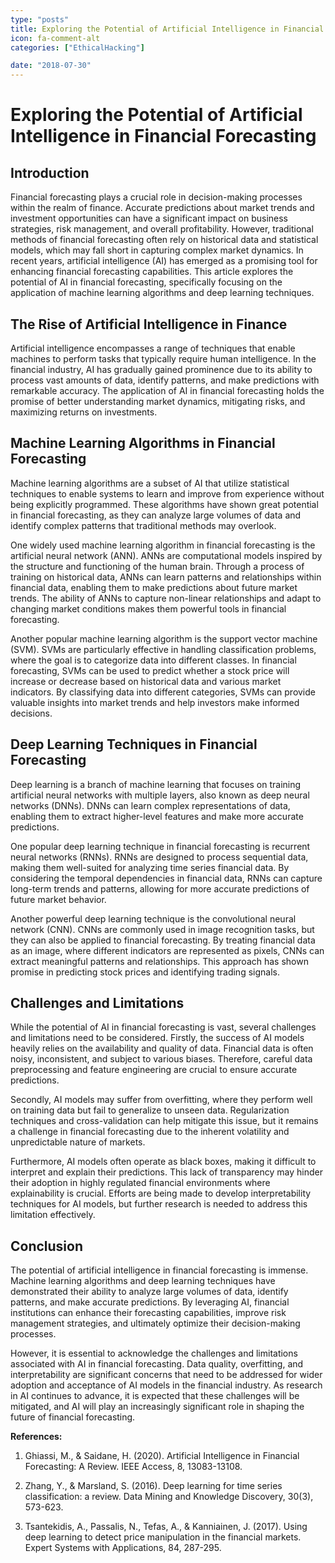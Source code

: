 ```yaml
---
type: "posts"
title: Exploring the Potential of Artificial Intelligence in Financial Forecasting
icon: fa-comment-alt
categories: ["EthicalHacking"]

date: "2018-07-30"
---
```




# Exploring the Potential of Artificial Intelligence in Financial Forecasting

## Introduction

Financial forecasting plays a crucial role in decision-making processes within the realm of finance. Accurate predictions about market trends and investment opportunities can have a significant impact on business strategies, risk management, and overall profitability. However, traditional methods of financial forecasting often rely on historical data and statistical models, which may fall short in capturing complex market dynamics. In recent years, artificial intelligence (AI) has emerged as a promising tool for enhancing financial forecasting capabilities. This article explores the potential of AI in financial forecasting, specifically focusing on the application of machine learning algorithms and deep learning techniques.

## The Rise of Artificial Intelligence in Finance

Artificial intelligence encompasses a range of techniques that enable machines to perform tasks that typically require human intelligence. In the financial industry, AI has gradually gained prominence due to its ability to process vast amounts of data, identify patterns, and make predictions with remarkable accuracy. The application of AI in financial forecasting holds the promise of better understanding market dynamics, mitigating risks, and maximizing returns on investments.

## Machine Learning Algorithms in Financial Forecasting

Machine learning algorithms are a subset of AI that utilize statistical techniques to enable systems to learn and improve from experience without being explicitly programmed. These algorithms have shown great potential in financial forecasting, as they can analyze large volumes of data and identify complex patterns that traditional methods may overlook.

One widely used machine learning algorithm in financial forecasting is the artificial neural network (ANN). ANNs are computational models inspired by the structure and functioning of the human brain. Through a process of training on historical data, ANNs can learn patterns and relationships within financial data, enabling them to make predictions about future market trends. The ability of ANNs to capture non-linear relationships and adapt to changing market conditions makes them powerful tools in financial forecasting.

Another popular machine learning algorithm is the support vector machine (SVM). SVMs are particularly effective in handling classification problems, where the goal is to categorize data into different classes. In financial forecasting, SVMs can be used to predict whether a stock price will increase or decrease based on historical data and various market indicators. By classifying data into different categories, SVMs can provide valuable insights into market trends and help investors make informed decisions.

## Deep Learning Techniques in Financial Forecasting

Deep learning is a branch of machine learning that focuses on training artificial neural networks with multiple layers, also known as deep neural networks (DNNs). DNNs can learn complex representations of data, enabling them to extract higher-level features and make more accurate predictions.

One popular deep learning technique in financial forecasting is recurrent neural networks (RNNs). RNNs are designed to process sequential data, making them well-suited for analyzing time series financial data. By considering the temporal dependencies in financial data, RNNs can capture long-term trends and patterns, allowing for more accurate predictions of future market behavior.

Another powerful deep learning technique is the convolutional neural network (CNN). CNNs are commonly used in image recognition tasks, but they can also be applied to financial forecasting. By treating financial data as an image, where different indicators are represented as pixels, CNNs can extract meaningful patterns and relationships. This approach has shown promise in predicting stock prices and identifying trading signals.

## Challenges and Limitations

While the potential of AI in financial forecasting is vast, several challenges and limitations need to be considered. Firstly, the success of AI models heavily relies on the availability and quality of data. Financial data is often noisy, inconsistent, and subject to various biases. Therefore, careful data preprocessing and feature engineering are crucial to ensure accurate predictions.

Secondly, AI models may suffer from overfitting, where they perform well on training data but fail to generalize to unseen data. Regularization techniques and cross-validation can help mitigate this issue, but it remains a challenge in financial forecasting due to the inherent volatility and unpredictable nature of markets.

Furthermore, AI models often operate as black boxes, making it difficult to interpret and explain their predictions. This lack of transparency may hinder their adoption in highly regulated financial environments where explainability is crucial. Efforts are being made to develop interpretability techniques for AI models, but further research is needed to address this limitation effectively.

## Conclusion

The potential of artificial intelligence in financial forecasting is immense. Machine learning algorithms and deep learning techniques have demonstrated their ability to analyze large volumes of data, identify patterns, and make accurate predictions. By leveraging AI, financial institutions can enhance their forecasting capabilities, improve risk management strategies, and ultimately optimize their decision-making processes.

However, it is essential to acknowledge the challenges and limitations associated with AI in financial forecasting. Data quality, overfitting, and interpretability are significant concerns that need to be addressed for wider adoption and acceptance of AI models in the financial industry. As research in AI continues to advance, it is expected that these challenges will be mitigated, and AI will play an increasingly significant role in shaping the future of financial forecasting.

**References:**

1. Ghiassi, M., & Saidane, H. (2020). Artificial Intelligence in Financial Forecasting: A Review. IEEE Access, 8, 13083-13108.

2. Zhang, Y., & Marsland, S. (2016). Deep learning for time series classification: a review. Data Mining and Knowledge Discovery, 30(3), 573-623.

3. Tsantekidis, A., Passalis, N., Tefas, A., & Kanniainen, J. (2017). Using deep learning to detect price manipulation in the financial markets. Expert Systems with Applications, 84, 287-295.